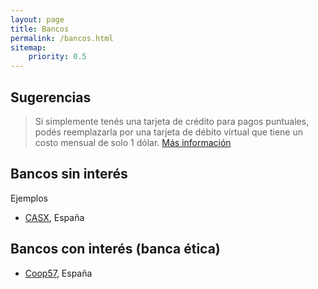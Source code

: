 ```yaml
---
layout: page
title: Bancos
permalink: /bancos.html
sitemap:
    priority: 0.5
---
```


## Sugerencias

> Si simplemente tenés una tarjeta de crédito para pagos puntuales, 
> podés reemplazarla por una tarjeta de débito virtual 
> que tiene un costo mensual de solo 1 dólar. 
> [Más información](http://enforos.net/viewtopic.php?f=329&t=3617&p=10344#p10344)

## Bancos sin interés

Ejemplos

- [CASX](http://www.casx.net), España

## Bancos con interés (banca ética)

- [Coop57](https://www.coop57.coop), España


